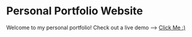 # Personal Portfolio Website

Welcome to my personal portfolio! Check out a live demo --> [Click Me :)](https://simonberhe-personalportfolio.netlify.app/)
